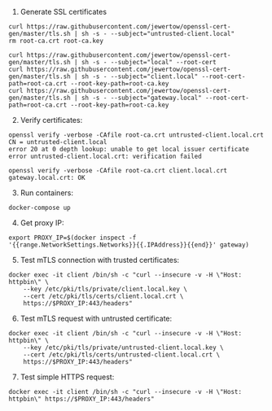 1. Generate SSL certificates
```shell
curl https://raw.githubusercontent.com/jewertow/openssl-cert-gen/master/tls.sh | sh -s - --subject="untrusted-client.local"
rm root-ca.crt root-ca.key

curl https://raw.githubusercontent.com/jewertow/openssl-cert-gen/master/tls.sh | sh -s - --subject="local" --root-cert
curl https://raw.githubusercontent.com/jewertow/openssl-cert-gen/master/tls.sh | sh -s - --subject="client.local" --root-cert-path=root-ca.crt --root-key-path=root-ca.key
curl https://raw.githubusercontent.com/jewertow/openssl-cert-gen/master/tls.sh | sh -s - --subject="gateway.local" --root-cert-path=root-ca.crt --root-key-path=root-ca.key
```

2. Verify certificates:
```shell
openssl verify -verbose -CAfile root-ca.crt untrusted-client.local.crt
CN = untrusted-client.local
error 20 at 0 depth lookup: unable to get local issuer certificate
error untrusted-client.local.crt: verification failed
```
```shell
openssl verify -verbose -CAfile root-ca.crt client.local.crt
gateway.local.crt: OK
```

3. Run containers:
```shell
docker-compose up
```

4. Get proxy IP:
```shell
export PROXY_IP=$(docker inspect -f '{{range.NetworkSettings.Networks}}{{.IPAddress}}{{end}}' gateway)
```

5. Test mTLS connection with trusted certificates:
```shell
docker exec -it client /bin/sh -c "curl --insecure -v -H \"Host: httpbin\" \
    --key /etc/pki/tls/private/client.local.key \
    --cert /etc/pki/tls/certs/client.local.crt \
    https://$PROXY_IP:443/headers"
```

6. Test mTLS request with untrusted certificate:
```shell
docker exec -it client /bin/sh -c "curl --insecure -v -H \"Host: httpbin\" \
    --key /etc/pki/tls/private/untrusted-client.local.key \
    --cert /etc/pki/tls/certs/untrusted-client.local.crt \
    https://$PROXY_IP:443/headers"
```

7. Test simple HTTPS request:
```shell
docker exec -it client /bin/sh -c "curl --insecure -v -H \"Host: httpbin\" https://$PROXY_IP:443/headers"
```

